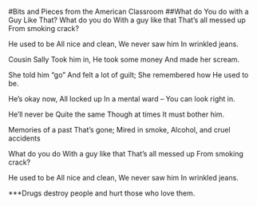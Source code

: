 #Bits and Pieces from the American Classroom
##What do You do with a Guy Like That?
What do you do
With a guy like that
That’s  all messed up
From smoking crack?

He used to be
All nice and clean,
We never saw him
In wrinkled jeans.

Cousin Sally
Took him in,
He took some money
And made her scream.

She told him “go”
And felt a lot of guilt;
She remembered how
He used to be.

He’s okay now,
All locked up
In a mental ward – 
You can look right in.

He’ll never be
Quite the same
Though at times
It must bother him.

Memories of a past
That’s gone;
Mired in smoke,
Alcohol, and cruel accidents

What do you do
With a guy like that
That’s all messed up
From smoking crack?

He used to be
All nice and clean,
We never saw him
In wrinkled jeans.
 

***Drugs destroy people and hurt those who love them. 